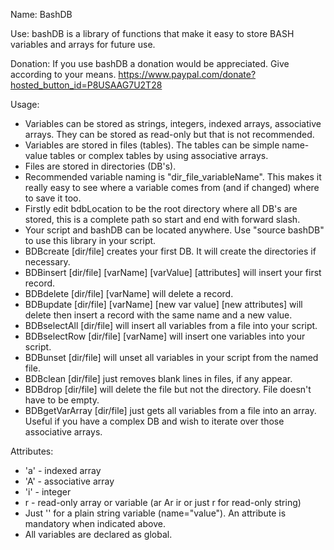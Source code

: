 ﻿Name: BashDB

Use: bashDB is a library of functions that make it easy to store BASH variables  and arrays for future use.

Donation: If you use bashDB a donation would be appreciated. Give according to your means.
https://www.paypal.com/donate?hosted_button_id=P8USAAG7U2T28

Usage:
* Variables can be stored as strings, integers, indexed arrays, associative arrays. They can be stored as read-only but that is not recommended.
* Variables are stored in files (tables). The tables can be simple name-value tables or complex tables by using associative arrays.
* Files are stored in directories (DB's).
* Recommended variable naming is "dir_file_variableName". This makes it really easy to see where a variable comes from (and if changed) where to save it too.
* Firstly edit bdbLocation to be the root directory where all DB's are stored, this is a complete path so start and end with forward slash.
* Your script and bashDB can be located anywhere. Use "source bashDB" to use this library in your script.
* BDBcreate [dir/file] creates your first DB. It will create the directories if necessary.
* BDBinsert [dir/file] [varName] [varValue] [attributes] will insert your first record.
* BDBdelete [dir/file] [varName] will delete a record.
* BDBupdate [dir/file] [varName] [new var value] [new attributes] will delete then insert a record with the same name and a new value.
* BDBselectAll [dir/file] will insert all variables from a file into your script.
* BDBselectRow [dir/file] [varName] will insert one variables into your script.
* BDBunset [dir/file] will unset all variables in your script from the named file.
* BDBclean [dir/file] just removes blank lines in files, if any appear.
* BDBdrop [dir/file] will delete the file but not the directory. File doesn't have to be empty.
* BDBgetVarArray [dir/file] just gets all variables from a file into an array. Useful if you have a complex DB and wish to iterate over those associative arrays.

Attributes:
* 'a' - indexed array
* 'A' - associative array
* 'i' - integer
* r - read-only array or variable (ar Ar ir or just r for read-only string)
* Just '' for a plain string variable (name="value"). An attribute is mandatory when indicated above.
* All variables are declared as global.


